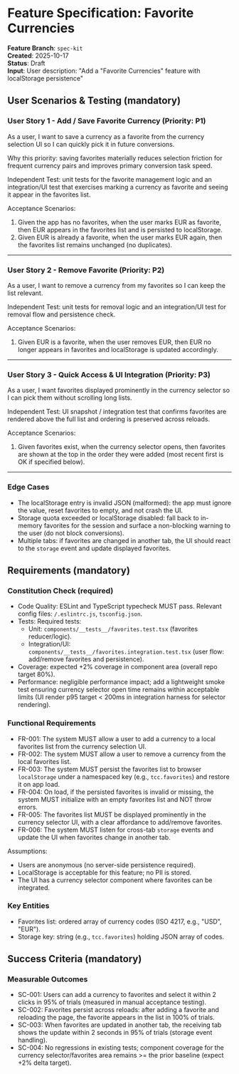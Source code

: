 # Feature Specification: Favorite Currencies

**Feature Branch**: `spec-kit`  
**Created**: 2025-10-17  
**Status**: Draft  
**Input**: User description: "Add a \"Favorite Currencies\" feature with localStorage persistence"

## User Scenarios & Testing (mandatory)

### User Story 1 - Add / Save Favorite Currency (Priority: P1)

As a user, I want to save a currency as a favorite from the currency selection UI so
I can quickly pick it in future conversions.

Why this priority: saving favorites materially reduces selection friction for
frequent currency pairs and improves primary conversion task speed.

Independent Test: unit tests for the favorite management logic and an
integration/UI test that exercises marking a currency as favorite and seeing
it appear in the favorites list.

Acceptance Scenarios:

1. Given the app has no favorites, when the user marks EUR as favorite, then
   EUR appears in the favorites list and is persisted to localStorage.
2. Given EUR is already a favorite, when the user marks EUR again, then the
   favorites list remains unchanged (no duplicates).

---

### User Story 2 - Remove Favorite (Priority: P2)

As a user, I want to remove a currency from my favorites so I can keep the
list relevant.

Independent Test: unit tests for removal logic and an integration/UI test for
removal flow and persistence check.

Acceptance Scenarios:

1. Given EUR is a favorite, when the user removes EUR, then EUR no longer
   appears in favorites and localStorage is updated accordingly.

---

### User Story 3 - Quick Access & UI Integration (Priority: P3)

As a user, I want favorites displayed prominently in the currency selector so
I can pick them without scrolling long lists.

Independent Test: UI snapshot / integration test that confirms favorites are
rendered above the full list and ordering is preserved across reloads.

Acceptance Scenarios:

1. Given favorites exist, when the currency selector opens, then favorites are
   shown at the top in the order they were added (most recent first is OK if
   specified below).

---

### Edge Cases

- The localStorage entry is invalid JSON (malformed): the app must ignore the
  value, reset favorites to empty, and not crash the UI.
- Storage quota exceeded or localStorage disabled: fall back to in-memory
  favorites for the session and surface a non-blocking warning to the user
  (do not block conversions).
- Multiple tabs: if favorites are changed in another tab, the UI should react
  to the `storage` event and update displayed favorites.

## Requirements (mandatory)

### Constitution Check (required)

- Code Quality: ESLint and TypeScript typecheck MUST pass. Relevant
  config files: `/.eslintrc.js`, `tsconfig.json`.
- Tests: Required tests:
  - Unit: `components/__tests__/favorites.test.tsx` (favorites reducer/logic).
  - Integration/UI: `components/__tests__/favorites.integration.test.tsx` (user flow: add/remove favorites and persistence).
- Coverage: expected +2% coverage in component area (overall repo target 80%).
- Performance: negligible performance impact; add a lightweight smoke test
  ensuring currency selector open time remains within acceptable limits (UI
  render p95 target < 200ms in integration harness for selector rendering).

### Functional Requirements

- FR-001: The system MUST allow a user to add a currency to a local favorites
  list from the currency selection UI.
- FR-002: The system MUST allow a user to remove a currency from the local
  favorites list.
- FR-003: The system MUST persist the favorites list to browser
  `localStorage` under a namespaced key (e.g., `tcc.favorites`) and restore it
  on app load.
- FR-004: On load, if the persisted favorites is invalid or missing, the
  system MUST initialize with an empty favorites list and NOT throw errors.
- FR-005: The favorites list MUST be displayed prominently in the currency
  selector UI, with a clear affordance to add/remove favorites.
- FR-006: The system MUST listen for cross-tab `storage` events and update
  the UI when favorites change in another tab.

Assumptions:

- Users are anonymous (no server-side persistence required).
- LocalStorage is acceptable for this feature; no PII is stored.
- The UI has a currency selector component where favorites can be integrated.

### Key Entities

- Favorites list: ordered array of currency codes (ISO 4217, e.g., "USD",
  "EUR").
- Storage key: string (e.g., `tcc.favorites`) holding JSON array of codes.

## Success Criteria (mandatory)

### Measurable Outcomes

- SC-001: Users can add a currency to favorites and select it within 2 clicks
  in 95% of trials (measured in manual acceptance testing).
- SC-002: Favorites persist across reloads: after adding a favorite and
  reloading the page, the favorite appears in the list in 100% of trials.
- SC-003: When favorites are updated in another tab, the receiving tab shows
  the update within 2 seconds in 95% of trials (storage event handling).
- SC-004: No regressions in existing tests; component coverage for the
  currency selector/favorites area remains >= the prior baseline (expect
  +2% delta target).
